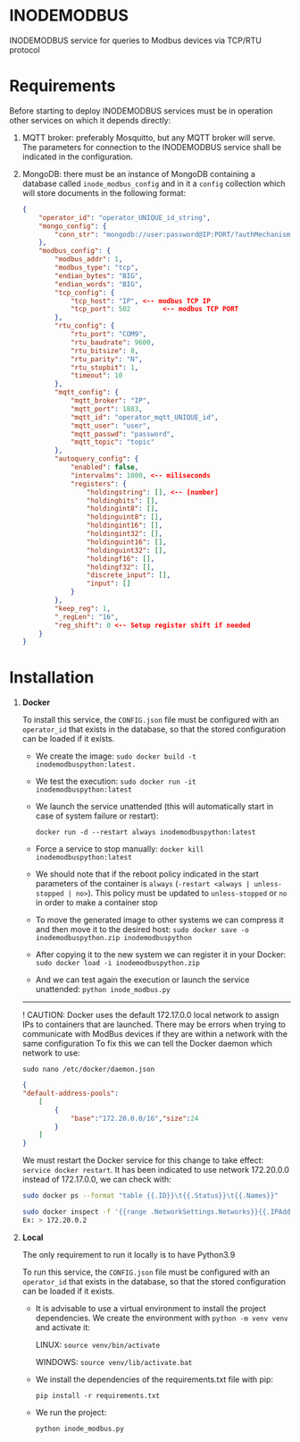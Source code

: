# INODEMODBUS 
INODEMODBUS service for queries to Modbus devices via TCP/RTU protocol

# Requirements
Before starting to deploy INODEMODBUS services must be in operation other services on which it depends directly:
1. MQTT broker: preferably Mosquitto, but any MQTT broker will serve. The parameters for connection to the INODEMODBUS service shall be indicated in the configuration.
2. MongoDB: there must be an instance of MongoDB containing a database called `inode_modbus_config` and in it a `config` collection which will store documents in the following format:


    ``` json
    {
        "operator_id": "operator_UNIQUE_id_string",
        "mongo_config": {
            "conn_str": "mongodb://user:password@IP:PORT/?authMechanism=DEFAULT"
        },
        "modbus_config": {
            "modbus_addr": 1,
            "modbus_type": "tcp",
            "endian_bytes": "BIG",
            "endian_words": "BIG",
            "tcp_config": {
                "tcp_host": "IP", <-- modbus TCP IP
                "tcp_port": 502        <-- modbus TCP PORT
            },
            "rtu_config": {
                "rtu_port": "COM9",
                "rtu_baudrate": 9600,
                "rtu_bitsize": 8,
                "rtu_parity": "N",
                "rtu_stopbit": 1,
                "timeout": 10
            },
            "mqtt_config": {
                "mqtt_broker": "IP",
                "mqtt_port": 1883,
                "mqtt_id": "operator_mqtt_UNIQUE_id",
                "mqtt_user": "user",
                "mqtt_passwd": "password",
                "mqtt_topic": "topic"
            },
            "autoquery_config": {
                "enabled": false,
                "intervalms": 1000, <-- miliseconds
                "registers": {
                    "holdingstring": [], <-- [number]
                    "holdingbits": [],
                    "holdingint8": [],
                    "holdinguint8": [],
                    "holdingint16": [],
                    "holdingint32": [],
                    "holdinguint16": [],
                    "holdinguint32": [],
                    "holdingf16": [],
                    "holdingf32": [],
                    "discrete_input": [],
                    "input": []
                }
            },
            "keep_reg": 1,
            "_regLen": "16",
            "reg_shift": 0 <-- Setup register shift if needed
        }
    }
    ```

# Installation
1.  **Docker**

    To install this service, the `CONFIG.json` file must be configured with an `operator_id` that exists in the database, so that the stored configuration can be loaded if it exists.

    * We create the image: `sudo docker build -t inodemodbuspython:latest. `
    * We test the execution: `sudo docker run -it inodemodbuspython:latest`
    * We launch the service unattended (this will automatically start in case of system failure or restart):

        `docker run -d --restart always inodemodbuspython:latest`

    * Force a service to stop manually: `docker kill inodemodbuspython:latest`
    * We should note that if the reboot policy indicated in the start parameters of the container is `always` (`-restart <always | unless-stopped | no>`). This policy must be updated to `unless-stopped` or `no` in order to make a container stop
    * To move the generated image to other systems we can compress it and then move it to the desired host: `sudo docker save -o inodemodbuspython.zip inodemodbuspython`
    * After copying it to the new system we can register it in your Docker: `sudo docker load -i inodemodbuspython.zip`
    * And we can test again the execution or launch the service unattended: `python inode_modbus.py`

    ---

    ! CAUTION: Docker uses the default 172.17.0.0 local network to assign IPs to containers that are launched. There may be errors when trying to communicate with ModBus devices if they are within a network with the same configuration
    To fix this we can tell the Docker daemon which network to use:

    `sudo nano /etc/docker/daemon.json`

    ``` json
    {
    "default-address-pools":
        [
            {
                "base":"172.20.0.0/16","size":24
            }
        ]
    }
    ```
    We must restart the Docker service for this change to take effect: `service docker restart`. 
    It has been indicated to use network 172.20.0.0 instead of 172.17.0.0, we can check with:

    ``` bash # We get a list with the IDs of the working containers
    sudo docker ps --format "table {{.ID}}\t{{.Status}}\t{{.Names}}"
    ```

    ``` bash # We consult the IP assigned to the container ID 
    sudo docker inspect -f '{{range .NetworkSettings.Networks}}{{.IPAddress}}{{end}}' CONTAINER_ID
    Ex: > 172.20.0.2
    ```


2.  **Local**

    The only requirement to run it locally is to have Python3.9

    To run this service, the `CONFIG.json` file must be configured with an `operator_id` that exists in the database, so that the stored configuration can be loaded if it exists.

    * It is advisable to use a virtual environment to install the project dependencies. We create the environment with `python -m venv venv` and activate it:

        LINUX: `source venv/bin/activate`

        WINDOWS: `source venv/lib/activate.bat`

    * We install the dependencies of the requirements.txt file with pip:
    
        `pip install -r requirements.txt`

    * We run the project:

        `python inode_modbus.py`